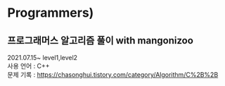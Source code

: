 # Programmers)   
## 프로그래머스 알고리즘 풀이 with mangonizoo      
2021.07.15~ level1,level2    
사용 언어 : C++    
문제 기록 : https://chasonghui.tistory.com/category/Algorithm/C%2B%2B
